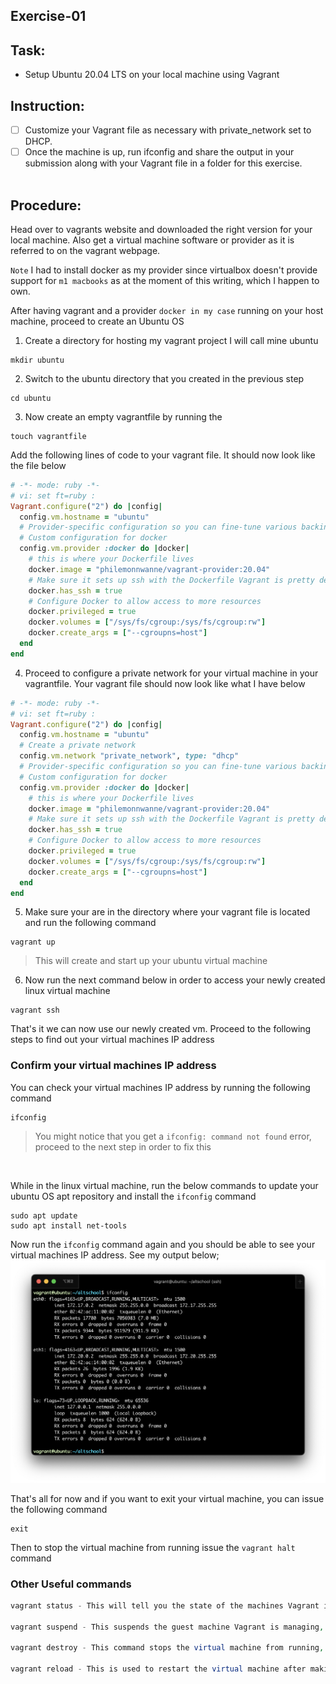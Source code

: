 ## Exercise-01

## Task: 
* Setup Ubuntu 20.04 LTS on your local machine using Vagrant

## Instruction: 
- [ ] Customize your Vagrant file as necessary with private_network set to DHCP.
- [ ] Once the machine is up, run ifconfig and share the output in your submission along with your Vagrant file in a folder for this exercise.
<br><br>

## Procedure:

Head over to vagrants website and downloaded the right version for your local machine. Also get a virtual machine software or provider as it is referred to on the vagrant webpage.

`Note` I had to install docker as my provider since virtualbox doesn't provide support for `m1 macbooks` as at the moment of this writing, which I happen to own.

After having vagrant and a provider `docker in my case` running on your host machine, proceed to create an Ubuntu OS

1. Create a directory for hosting my vagrant project I will call mine ubuntu
```
mkdir ubuntu
```

2. Switch to the ubuntu directory that you created in the previous step
```
cd ubuntu
```

3. Now create an empty vagrantfile by running the 
```
touch vagrantfile
```

Add the following lines of code to your vagrant file. It should now look like the file below
```ruby
# -*- mode: ruby -*-
# vi: set ft=ruby :
Vagrant.configure("2") do |config|
  config.vm.hostname = "ubuntu"
  # Provider-specific configuration so you can fine-tune various backing providers for Vagrant
  # Custom configuration for docker
  config.vm.provider :docker do |docker|
    # this is where your Dockerfile lives
    docker.image = "philemonnwanne/vagrant-provider:20.04"
    # Make sure it sets up ssh with the Dockerfile Vagrant is pretty dependent on ssh
    docker.has_ssh = true
    # Configure Docker to allow access to more resources
    docker.privileged = true
    docker.volumes = ["/sys/fs/cgroup:/sys/fs/cgroup:rw"]
    docker.create_args = ["--cgroupns=host"]    
  end
end
```

4. Proceed to configure a private network for your virtual machine in your vagrantfile. Your vagrant file should now look like what I have below
```ruby
# -*- mode: ruby -*-
# vi: set ft=ruby :
Vagrant.configure("2") do |config|
  config.vm.hostname = "ubuntu"
  # Create a private network
  config.vm.network "private_network", type: "dhcp"
  # Provider-specific configuration so you can fine-tune various backing providers for Vagrant
  # Custom configuration for docker
  config.vm.provider :docker do |docker|
    # this is where your Dockerfile lives
    docker.image = "philemonnwanne/vagrant-provider:20.04"
    # Make sure it sets up ssh with the Dockerfile Vagrant is pretty dependent on ssh
    docker.has_ssh = true
    # Configure Docker to allow access to more resources
    docker.privileged = true
    docker.volumes = ["/sys/fs/cgroup:/sys/fs/cgroup:rw"]
    docker.create_args = ["--cgroupns=host"]    
  end
end
```


5. Make sure your are in the directory where your vagrant file is located and run the following command
```
vagrant up
```

> This will create and start up your ubuntu virtual machine


6. Now run the next command below in order to access your newly created linux virtual machine
```
vagrant ssh
```

That's it we can now use our newly created vm. Proceed to the following steps to find out your virtual machines IP address


### Confirm your virtual machines IP address

You can check your virtual machines IP address by running the following command
```
ifconfig
```
> You might notice that you get a `ifconfig: command not found` error, proceed to the next step in order to fix this

<br>

While in the linux virtual machine, run the below commands to update your ubuntu OS apt repository and install the `ifconfig` command
```
sudo apt update
sudo apt install net-tools
```

Now run the `ifconfig` command again and you should be able to see your virtual machines IP address. See my output below;
![ifconfig output](images/ifconfig.png)

That's all for now and if you want to exit your virtual machine, you can issue the following command
```
exit
```

Then to stop the virtual machine from running issue the `vagrant halt` command


### Other Useful commands
```php
vagrant status - This will tell you the state of the machines Vagrant is managing

vagrant suspend - This suspends the guest machine Vagrant is managing, rather than fully shutting it down or destroying it

vagrant destroy - This command stops the virtual machine from running, and destroys all resources that were created for the machine

vagrant reload - This is used to restart the virtual machine after making changes to the vagrantfile
```


